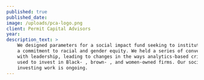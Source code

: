 ```yaml
---
published: true
published_date:
image: /uploads/pca-logo.png
client: Permit Capital Advisors
year:
description_text: >
    We designed parameters for a social impact fund seeking to institutionalize
    a commitment to racial and gender equity. We held a series of conversations
    with leadership, leading to changes in the ways analytics-based criteria get
    used to invest in Black- , brown- , and women-owned firms. Our social-impact
    investing work is ongoing.
---
```



